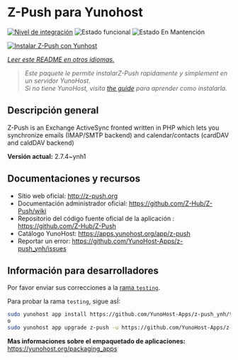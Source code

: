 <!--
Este archivo README esta generado automaticamente<https://github.com/YunoHost/apps/tree/master/tools/readme_generator>
No se debe editar a mano.
-->

# Z-Push para Yunohost

[![Nivel de integración](https://apps.yunohost.org/badge/integration/z-push)](https://ci-apps.yunohost.org/ci/apps/z-push/)
![Estado funcional](https://apps.yunohost.org/badge/state/z-push)
![Estado En Mantención](https://apps.yunohost.org/badge/maintained/z-push)

[![Instalar Z-Push con Yunhost](https://install-app.yunohost.org/install-with-yunohost.svg)](https://install-app.yunohost.org/?app=z-push)

*[Leer este README en otros idiomas.](./ALL_README.md)*

> *Este paquete le permite instalarZ-Push rapidamente y simplement en un servidor YunoHost.*  
> *Si no tiene YunoHost, visita [the guide](https://yunohost.org/install) para aprender como instalarla.*

## Descripción general

Z-Push is an Exchange ActiveSync fronted written in PHP which lets you synchronize emails (IMAP/SMTP backend) and calendar/contacts (cardDAV and caldDAV backend)


**Versión actual:** 2.7.4~ynh1
## Documentaciones y recursos

- Sitio web oficial: <http://z-push.org>
- Documentación administrador oficial: <https://github.com/Z-Hub/Z-Push/wiki>
- Repositorio del código fuente oficial de la aplicación : <https://github.com/Z-Hub/Z-Push>
- Catálogo YunoHost: <https://apps.yunohost.org/app/z-push>
- Reportar un error: <https://github.com/YunoHost-Apps/z-push_ynh/issues>

## Información para desarrolladores

Por favor enviar sus correcciones a la [rama `testing`](https://github.com/YunoHost-Apps/z-push_ynh/tree/testing).

Para probar la rama `testing`, sigue asÍ:

```bash
sudo yunohost app install https://github.com/YunoHost-Apps/z-push_ynh/tree/testing --debug
o
sudo yunohost app upgrade z-push -u https://github.com/YunoHost-Apps/z-push_ynh/tree/testing --debug
```

**Mas informaciones sobre el empaquetado de aplicaciones:** <https://yunohost.org/packaging_apps>
